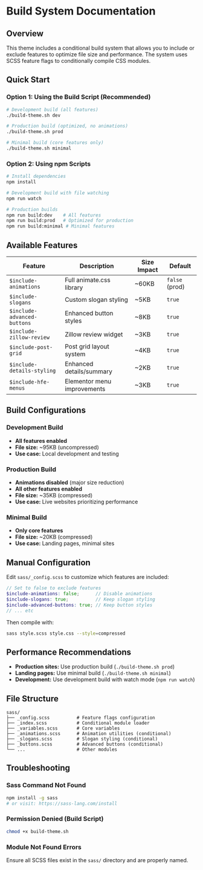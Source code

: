 # Build System Documentation

## Overview

This theme includes a conditional build system that allows you to include or exclude features to optimize file size and performance. The system uses SCSS feature flags to conditionally compile CSS modules.

## Quick Start

### Option 1: Using the Build Script (Recommended)

```bash
# Development build (all features)
./build-theme.sh dev

# Production build (optimized, no animations)
./build-theme.sh prod

# Minimal build (core features only)
./build-theme.sh minimal
```

### Option 2: Using npm Scripts

```bash
# Install dependencies
npm install

# Development build with file watching
npm run watch

# Production builds
npm run build:dev    # All features
npm run build:prod   # Optimized for production
npm run build:minimal # Minimal features
```

## Available Features

| Feature | Description | Size Impact | Default |
|---------|-------------|-------------|---------|
| `$include-animations` | Full animate.css library | ~60KB | `false` (prod) |
| `$include-slogans` | Custom slogan styling | ~5KB | `true` |
| `$include-advanced-buttons` | Enhanced button styles | ~8KB | `true` |
| `$include-zillow-review` | Zillow review widget | ~3KB | `true` |
| `$include-post-grid` | Post grid layout system | ~4KB | `true` |
| `$include-details-styling` | Enhanced details/summary | ~2KB | `true` |
| `$include-hfe-menus` | Elementor menu improvements | ~3KB | `true` |

## Build Configurations

### Development Build
- **All features enabled**
- **File size:** ~95KB (uncompressed)
- **Use case:** Local development and testing

### Production Build
- **Animations disabled** (major size reduction)
- **All other features enabled**
- **File size:** ~35KB (compressed)
- **Use case:** Live websites prioritizing performance

### Minimal Build
- **Only core features**
- **File size:** ~20KB (compressed)
- **Use case:** Landing pages, minimal sites

## Manual Configuration

Edit `sass/_config.scss` to customize which features are included:

```scss
// Set to false to exclude features
$include-animations: false;      // Disable animations
$include-slogans: true;          // Keep slogan styling
$include-advanced-buttons: true; // Keep button styles
// ... etc
```

Then compile with:
```bash
sass style.scss style.css --style=compressed
```

## Performance Recommendations

- **Production sites:** Use production build (`./build-theme.sh prod`)
- **Landing pages:** Use minimal build (`./build-theme.sh minimal`)
- **Development:** Use development build with watch mode (`npm run watch`)

## File Structure

```
sass/
├── _config.scss          # Feature flags configuration
├── _index.scss           # Conditional module loader
├── _variables.scss       # Core variables
├── _animations.scss      # Animation utilities (conditional)
├── _slogans.scss         # Slogan styling (conditional)
├── _buttons.scss         # Advanced buttons (conditional)
└── ...                   # Other modules
```

## Troubleshooting

### Sass Command Not Found
```bash
npm install -g sass
# or visit: https://sass-lang.com/install
```

### Permission Denied (Build Script)
```bash
chmod +x build-theme.sh
```

### Module Not Found Errors
Ensure all SCSS files exist in the `sass/` directory and are properly named.
